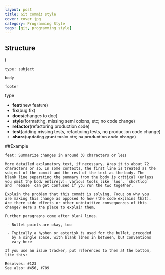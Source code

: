 ```yaml
---
layout: post
title: Git commit style
cover: cover.jpg
category: Programming Style
tags: [git, programming style]
---
```


## Structure
i
```
type: subject

body

footer
```

type

* **feat**(new feature)
* **fix**(bug fix)
* **docs**(changes to doc)
* **style**(formatting, missing semi colons, etc; no code change)
* **refactor**(refactoring production code)
* **test**(adding missing tests, refactoring tests, no production code change)
* **chore**(updating grunt tasks etc; no production code change)

##Example

```
feat: Summarize changes in around 50 characters or less

More detailed explanatory text, if necessary. Wrap it to about 72
characters or so. In some contexts, the first line is treated as the
subject of the commit and the rest of the text as the body. The
blank line separating the summary from the body is critical (unless
you omit the body entirely); various tools like `log`, `shortlog`
and `rebase` can get confused if you run the two together.

Explain the problem that this commit is solving. Focus on why you
are making this change as opposed to how (the code explains that).
Are there side effects or other unintuitive consequenses of this
change? Here's the place to explain them.

Further paragraphs come after blank lines.

 - Bullet points are okay, too

 - Typically a hyphen or asterisk is used for the bullet, preceded
   by a single space, with blank lines in between, but conventions
   vary here

If you use an issue tracker, put references to them at the bottom,
like this:

Resolves: #123
See also: #456, #789
```
